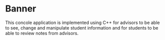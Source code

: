 # Banner
This concole application is implemented using C++ for advisors to be able to see, change and manipulate student information and for students to be able to review notes from advisors. 
